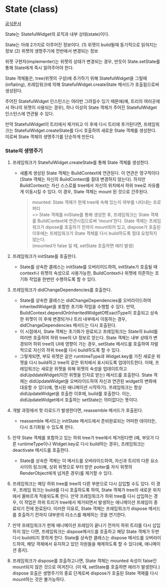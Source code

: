 # State<T extends StatefulWidget> (class)
[공식문서](https://api.flutter.dev/flutter/widgets/State-class.html)

State는 StatefulWidget의 로직과 내부 상태(state)이다.

State는 아래 2가지로 이루어진 정보이다.
(1) 위젯이 build될때 동기적으로 읽혀지는 정보
(2) 위젯의 생명주기에 전반에서 변경되는 정보

위젯 구현자(implementer)는 위젯의 상태가 변경되는 경우, 반듯이 State.setState를 통해 State에게 즉시 알려주어야 한다.

State 객체들은, tree(위젯의 구성)에 추가하기 위해 StatefulWidget을 그릴때(inflating), 프레임워크에 의해 StatefulWidget.createState 메서드가 호출됨으로써 생성된다.

주어진 StatefulWidget 인스턴스는 여러번 그려질수 있기 때문에(예, 트리의 여러곳에서 하나의 위젯이 사용되는 경우), 하나 이상의 State 객체가 주어진 StatefulWidget 인스턴스에 연관될 수 있다.

만약 StatefulWidget이 트리에서 제거되고 이 후에 다시 트리에 추가된다면, 프레임워크는 StatefulWidget.createState를 다시 호출하여 새로운 State 객체를 생성한다. 이로써 State 객체의 생명주기를 단순하게 만든다.

### State의 생명주기

1. 프레임워크가 StatefulWidget.createState를 통해 State 객체를 생성한다.  

    - 새롭게 생성된 State 객체는 BuildContext에 연관된다. 이 연관은 영구적이다 (State 객체는 자신의 BuildContext를 절대 변경하지 않는다). 하지만 BuildContext는 자신 스스로를 tree에서 자신의 위치에서 하위 tree로 자유롭게 이동시킬 수 있다. 이 경우, State 객체는 mount 된 것으로 간주된다.

        > mounted: State 객체가 현재 tree에 속해 있는지 여부를 나타내는 프로퍼티  
        > => State 객체를 iniState를 통해 생성한 후, 프레임워크는 State 객체를 BuildContext에 연관시킴으로써 'mount'한다. State 객체는 프레임워크가 dipose를 호출하기 전까지 mount되어 있고, dispose가 호출된 이후에는 프레임워크가 State 객체를 다시 build하도록 절대 요청하지 않는다.   
        > (mounted가 false 일 때, setState 호출하면 에러 발생)

2. 프레임워크가 initState를 호출한다.
    - State를 상속한 클래스는 initState를 오버리이드하여, initState가 호출될 때 context나 위젯의 속성으로 사용가능한,  BuildContext나 위젯에 의존하는 초기화 작업을 한번만 수행하도록 할 수 있다. 

3. 프레임워크가 didChangeDependencies를 호출한다.
    - State를 상속한 클래스는 didChangeDependencies를 오버라이드하여 inheritedWidget을 포함한 초기화 작업을 수행할 수 있다. 만약, BuildContext.dependOnInheritedWidgetOfExactType이 호출되고 상속한 위젯이 이 후에 변경되거나 트리 내부에서 이동하는 경우, didChangeDependencies 메서드는 다시 호출된다.
    - 이 시점에서, State 객체는 초기화가 완료되고 프레임워크는 State의 build를 여러번 호출하여 하위 tree의 UI 정보르 얻는다. State 객체는 내부 상태가 변경되어 하위 tree의 UI에 영향이 가는 경우, setState 메서드를 호출하여 자발적으로 자신의 하위 tree를 다시 build하도록 할 수 있다.
    - 그렇게되면, 부모 위젯은 같은 rumtimeType과 Widget.key를 가진 새로운 위젯을 다시 build하고 tree의 같은 위치에서 표시되도록 업데이트한다. 이때, 프레임워크는 새로운 위젯을 위해 위젯의 속성을 업데이트하고 didUpddateWidget(이전 위젯을 인자로 받는) 메서드를 호출한다. State 객체는 didUpdateWidget을 오버라이드하여 자신과 연관된 widget의 변화에 대응할 수 있다(예, 명시된 애니메이션 시작하기). 프레임워크는 항상 didUpdateWidget을 호출한 이후에, build를 호출한다. 이는, didUpdateWidget에서 호출하는 setState는 의미없다는 뜻이다.

4. 개발 과정에서 핫 리로드가 발생한다면, reassemble 메서드가 호출된다.
    - reassemble 메서드는 initState 메서드에서 준비완료되는 어떠한 데이터든, 다시 초기화될 수 있도록 한다.

5. 만약 State 객체를 포함하고 있는 하위 tree가 tree에서 제거된다면 (예, 부모가 다른 runtimeType이나 Widget.key로 다시 build하는 경우), 프레임워크는 deactivate 메서드를 호출한다. 
    - State를 상속한 객체는 이 메서드를 오버라이드하여, 자신과 트리의 다른 요소 사이의 링크(예, 상위 위젯으로 부터 받은 poiter를 자식 위젯의 RenderObject에게 넘겨준 경우)를 제거할 수 있다.

6. 프레임워크는 해당 하위 tree를 tree의 다른 부분으로 다시 삽입할 수도 있다. 이 경우, 프레임 워크는 build를 다시 호출하도록 하여, State 객체가 tree의 새로운 위치에서 올바르게 적용되도록 한다. 만약 프레임워크가 하위 tree를 다시 삽입하는 경우, 이 작업은 하위 트리가 tree에서 제거되면서 발생하는 애니메이션 프레임이 종료되기 전에 완료된다. 이러한 이유로, State 객체는 프레임워크가 dispose 메서드를 호출하기 전까지 대부분의 리소스를 해제하는 것을 연기한다.

7. 만약 프레임워크가 현재 애니메이션 프레임이 끝나기 전까지 하위 트리를 다시 삽입하지 않는 다면, 프레임워크는 dispose메서드를 호출하고 해당 State 객체가 두번 다시 build되지 못하게 한다. State를 상속한 클래스는 dispose 메서드를 오버라이드하여, 해당 객체에서 유지하고 있던 자원들을 해제하도록 할 수 있다(예, 애니메이션 중지).

8. 프레임워크가 dispose를 호출하고나면, State 객체는 mounted 속성이 false인 mount되지 않은 것으로 여겨진다. (이 때, setState를 호출하면 에러가 발생한다.) dispose 호출은 생명주기의 종료 단계로써 dispose가 호출된 State 객체를 다시 mount하는 것은 불가능하다.
